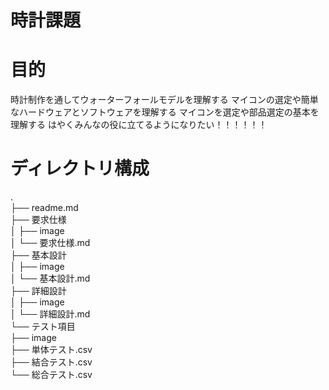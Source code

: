 # 時計課題
# 目的
時計制作を通してウォーターフォールモデルを理解する
マイコンの選定や簡単なハードウェアとソフトウェアを理解する
マイコンを選定や部品選定の基本を理解する
はやくみんなの役に立てるようになりたい！！！！！！

# ディレクトリ構成

.<br>
├── readme.md <br>
├── 要求仕様<br>
│   ├── image<br>
│   └── 要求仕様.md<br>
├── 基本設計<br>
│   ├── image<br>
│   └── 基本設計.md<br>
├── 詳細設計<br>
│   ├── image<br>
│   └── 詳細設計.md<br>
└── テスト項目<br>
    ├── image<br>
    ├── 単体テスト.csv<br>
    ├── 結合テスト.csv<br>
    └── 総合テスト.csv<br>